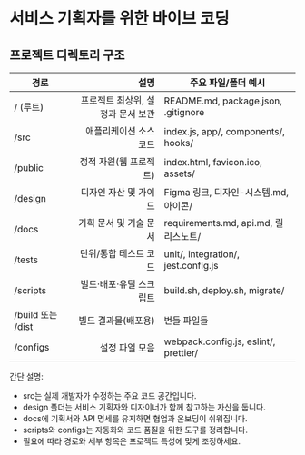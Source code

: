# 서비스 기획자를 위한 바이브 코딩

## 프로젝트 디렉토리 구조

| 경로 | 설명 | 주요 파일/폴더 예시 |
|---|---:|---|
| / (루트) | 프로젝트 최상위, 설정과 문서 보관 | README.md, package.json, .gitignore |
| /src | 애플리케이션 소스 코드 | index.js, app/, components/, hooks/ |
| /public | 정적 자원(웹 프로젝트) | index.html, favicon.ico, assets/ |
| /design | 디자인 자산 및 가이드 | Figma 링크, 디자인-시스템.md, 아이콘/ |
| /docs | 기획 문서 및 기술 문서 | requirements.md, api.md, 릴리스노트/ |
| /tests | 단위/통합 테스트 코드 | unit/, integration/, jest.config.js |
| /scripts | 빌드·배포·유틸 스크립트 | build.sh, deploy.sh, migrate/ |
| /build 또는 /dist | 빌드 결과물(배포용) | 번들 파일들 |
| /configs | 설정 파일 모음 | webpack.config.js, eslint/, prettier/ |

간단 설명:
- src는 실제 개발자가 수정하는 주요 코드 공간입니다.
- design 폴더는 서비스 기획자와 디자이너가 함께 참고하는 자산을 둡니다.
- docs에 기획서와 API 명세를 유지하면 협업과 온보딩이 쉬워집니다.
- scripts와 configs는 자동화와 코드 품질을 위한 도구를 정리합니다.
- 필요에 따라 경로와 세부 항목은 프로젝트 특성에 맞게 조정하세요.